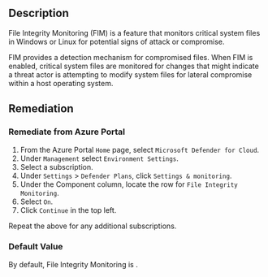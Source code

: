 ## Description

File Integrity Monitoring (FIM) is a feature that monitors critical system files in Windows or Linux for potential signs of attack or compromise.

FIM provides a detection mechanism for compromised files. When FIM is enabled, critical system files are monitored for changes that might indicate a threat actor is attempting to modify system files for lateral compromise within a host operating system.

## Remediation

### Remediate from Azure Portal

1. From the Azure Portal `Home` page, select `Microsoft Defender for Cloud`.
2. Under `Management` select `Environment Settings`.
3. Select a subscription.
4. Under `Settings` > `Defender Plans`, click `Settings & monitoring`.
5. Under the Component column, locate the row for `File Integrity Monitoring`.
6. Select `On`.
7. Click `Continue` in the top left.

Repeat the above for any additional subscriptions.

### Default Value

By default, File Integrity Monitoring is  .

